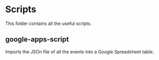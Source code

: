 
# Scripts

This folder contains all the useful scripts.

## google-apps-script

Imports the JSOn file of all the events into a Google Spreadsheet table.